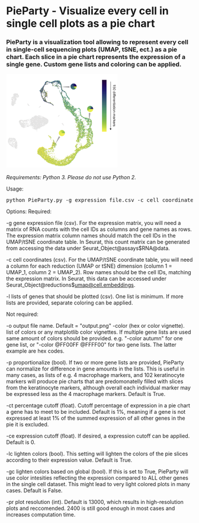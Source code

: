 # PieParty - Visualize every cell in single cell plots as a pie chart
### PieParty is a visualization tool allowing to represent every cell in single-cell sequencing plots (UMAP, tSNE, ect.) as a pie chart. Each slice in a pie chart represents the expression of a single gene. Custom gene lists and coloring can be applied. 

<img src="https://github.com/harbourlab/PieParty/blob/master/testis.png" width="300">


_Requirements: Python 3. Please do not use Python 2._

Usage: 
<pre>
python PieParty.py -g expression_file.csv -c cell_coordinates.csv -l genelist1.csv genelist2.csv
</pre>

Options:
Required:

-g gene expression file (csv). For the expression matrix, you will need a matrix of RNA counts with the cell IDs as columns and           gene names as rows. The expression matrix column names should match the cell IDs in the UMAP/tSNE coordinate table. In Seurat, this count matrix can be generated from accessing the data under Seurat_Object@assays$RNA@data.

-c cell coordinates (csv). For the UMAP/tSNE coordinate table, you will need a column for each reduction (UMAP or tSNE) dimension (column 1 = UMAP_1, column 2 = UMAP_2). Row names should be the cell IDs, matching the expression matrix. In Seurat, this data can be accessed under Seurat_Object@reductions$umap@cell.embeddings.

-l lists of genes that should be plotted (csv). One list is minimum. If more lists are provided, separate coloring can be applied.

Not required:

-o output file name. Default = "output.png"
-color (hex or color vignette). list of colors or any matplotlib color vignettes. If multiple gene lists are used same amount of colors should be provided. e.g. "-color autumn" for one gene list, or "-color @FF00FF @FFFF00" for two gene lists. The latter example are hex codes.

-p proportionalize (bool). If two or more gene lists are provided, PieParty can normalize for difference in gene amounts in the lists. This is useful in many cases, as lists of e.g. 4 macrophage markers, and 102 keratinocyte markers will produce pie charts that are predomonatelly filled with slices from the keratinocyte markers, although overall each individual marker may be expressed less as the 4 macrophage markers. Default is True.

-ct percentage cutoff (float). Cutoff percentage of expression in a pie chart a gene has to meet to be included. Default is 1%, meaning if a gene is not expressed at least 1% of the summed expression of all other genes in the pie it is excluded.

-ce expression cutoff (float). If desired, a expression cutoff can be applied. Default is 0. 

-lc lighten colors (bool). This setting will lighten the colors of the pie slices according to their expression value. Default is True.

-gc lighten colors based on global (bool). If this is set to True, PieParty will use color intesities reflecting the expression compared to ALL other genes in the single cell dataset. This might lead to very light colored plots in many cases. Default is False.

-pr plot resolution (int). Default is 13000, which results in high-resolution plots and reccomended. 2400 is still good enough in most cases and increases computation time.

